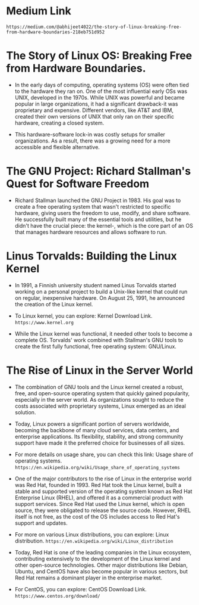 # Medium Link
`https://medium.com/@abhijeet4022/the-story-of-linux-breaking-free-from-hardware-boundaries-218eb751d952`

# The Story of Linux OS: Breaking Free from Hardware Boundaries.
* In the early days of computing, operating systems (OS) were often tied to the hardware they ran on. One of the most influential early OSs was UNIX, developed in the 1970s. While UNIX was powerful and became popular in large organizations, it had a significant drawback-it was proprietary and expensive. Different vendors, like AT&T and IBM, created their own versions of UNIX that only ran on their specific hardware, creating a closed system.

* This hardware-software lock-in was costly setups for smaller organizations. As a result, there was a growing need for a more accessible and flexible alternative.

# The GNU Project: Richard Stallman's Quest for Software Freedom
* Richard Stallman launched the GNU Project in 1983. His goal was to create a free operating system that wasn't restricted to specific hardware, giving users the freedom to use, modify, and share software. He successfully built many of the essential tools and utilities, but he didn't have the crucial piece: the kernel-, which is the core part of an OS that manages hardware resources and allows software to run.

# Linus Torvalds: Building the Linux Kernel
* In 1991, a Finnish university student named Linus Torvalds started working on a personal project to build a Unix-like kernel that could run on regular, inexpensive hardware. On August 25, 1991, he announced the creation of the Linux kernel.

- To Linux kernel, you can explore: Kernel Download Link.
`https://www.kernel.org`

* While the Linux kernel was functional, it needed other tools to become a complete OS. Torvalds' work combined with Stallman's GNU tools to create the first fully functional, free operating system: GNU/Linux.

# The Rise of Linux in the Server World
* The combination of GNU tools and the Linux kernel created a robust, free, and open-source operating system that quickly gained popularity, especially in the server world. As organizations sought to reduce the costs associated with proprietary systems, Linux emerged as an ideal solution.

* Today, Linux powers a significant portion of servers worldwide, becoming the backbone of many cloud services, data centers, and enterprise applications. Its flexibility, stability, and strong community support have made it the preferred choice for businesses of all sizes.

- For more details on usage share, you can check this link: Usage share of operating systems.
`https://en.wikipedia.org/wiki/Usage_share_of_operating_systems`

* One of the major contributors to the rise of Linux in the enterprise world was Red Hat, founded in 1993. Red Hat took the Linux kernel, built a stable and supported version of the operating system known as Red Hat Enterprise Linux (RHEL), and offered it as a commercial product with support services. Since Red Hat used the Linux kernel, which is open source, they were obligated to release the source code. However, RHEL itself is not free, as the cost of the OS includes access to Red Hat's support and updates.

- For more on various Linux distributions, you can explore: Linux distribution.
`https://en.wikipedia.org/wiki/Linux_distribution`

* Today, Red Hat is one of the leading companies in the Linux ecosystem, contributing extensively to the development of the Linux kernel and other open-source technologies. Other major distributions like Debian, Ubuntu, and CentOS have also become popular in various sectors, but Red Hat remains a dominant player in the enterprise market.

- For CentOS, you can explore: CentOS Download Link.
`https://www.centos.org/download/`